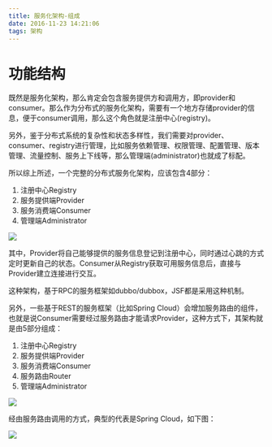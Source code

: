 ```yaml
---
title: 服务化架构-组成
date: 2016-11-23 14:21:06
tags: 架构
---
```


# 功能结构 #
既然是服务化架构，那么肯定会包含服务提供方和调用方，即provider和consumer。那么作为分布式的服务化架构，需要有一个地方存储provider的信息，便于consumer调用，那么这个角色就是注册中心(registry)。

另外，鉴于分布式系统的复杂性和状态多样性，我们需要对provider、consumer、registry进行管理，比如服务依赖管理、权限管理、配置管理、版本管理、流量控制、服务上下线等，那么管理端(administrator)也就成了标配。

所以综上所述，一个完整的分布式服务化架构，应该包含4部分：
1. 注册中心Registry
2. 服务提供端Provider
3. 服务消费端Consumer
4. 管理端Administrator

![](https://img.alicdn.com/imgextra/i3/2657627814/TB2_wgncKNOdeFjSZFBXXctzXXa_!!2657627814.png)

其中，Provider将自己能够提供的服务信息登记到注册中心，同时通过心跳的方式定时更新自己的状态。Consumer从Registry获取可用服务信息后，直接与Provider建立连接进行交互。

这种架构，基于RPC的服务框架如dubbo/dubbox，JSF都是采用这种机制。

另外，一些基于REST的服务框架（比如Spring Cloud）会增加服务路由的组件，也就是说Consumer需要经过服务路由才能请求Provider，这种方式下，其架构就是由5部分组成：
1. 注册中心Registry
2. 服务提供端Provider
3. 服务消费端Consumer
4. 服务路由Router
5. 管理端Administrator

![](https://img.alicdn.com/imgextra/i4/2657627814/TB29vfhdNaJ.eBjSsziXXaJ_XXa_!!2657627814.png)

经由服务路由调用的方式，典型的代表是Spring Cloud，如下图：

![](https://img.alicdn.com/imgextra/i3/2657627814/TB28lS_dH1J.eBjSszcXXbFzVXa_!!2657627814.jpg)

